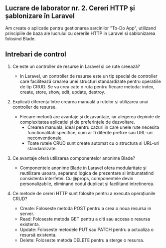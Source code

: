 ## Lucrare de laborator nr. 2. Cereri HTTP și șablonizare în Laravel

Am create o aplicatie pentru gestionarea sarcinilor "To-Do App", utilizand principiile de baza ale lucrului cu cererile HTTP in Laravel si sablonizarea folosind Blade.

## Intrebari de control

1. Ce este un controller de resurse în Laravel și ce rute creează?

    - In Laravel, un controller de resurse este un tip special de controller care facilitează crearea unei structuri standardizate pentru operatiile de tip CRUD. Se va crea cate o ruta pentru fiecare metoda: index, create, store, show, edit, update, destroy.

2. Explicați diferența între crearea manuală a rutelor și utilizarea unui controller de resurse.

    - Fiecare metodă are avantaje și dezavantaje, iar alegerea depinde de complexitatea aplicației și de preferințele de dezvoltare.
        - Crearea manuala, ideal pentru cazuri in care unele rute necesita functionalitati specifice, cum ar fi diferite prefixe sau URL-uri neconventionale.
        - Toate rutele CRUD sunt create automat cu o structura si URL-uri standardizate.

3. Ce avantaje oferă utilizarea componentelor anonime Blade?

    - Componentele anonime Blade in Laravel ofera modularitate și reutilizare usoara, separand logica de prezentare si imbunatatind consistenta interfetei. Cu @props, componentele devin personalizabile, eliminand codul duplicat și facilitand intretinerea.

4. Ce metode de cereri HTTP sunt folosite pentru a executa operațiunile CRUD?

    - Create: Foloseste metoda POST pentru a crea o noua resursa in server.
    - Read: Foloseste metoda GET pentru a citi sau accesa o resursa existenta.
    - Update: Foloseste metodele PUT sau PATCH pentru a actualiza o resursă existenta.
    - Delete: Foloseste metoda DELETE pentru a sterge o resursa.
